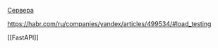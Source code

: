 [Сервера](Сервера.md)


https://habr.com/ru/companies/yandex/articles/499534/#load_testing

[[FastAPI]]